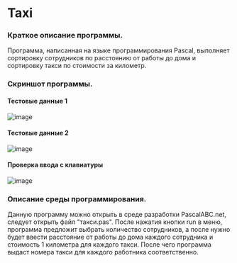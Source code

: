 # Taxi
### Краткое описание программы.
Программа, написанная на языке программирования Pascal, выполняет сортировку сотрудников по расстоянию от работы до дома и сортировку такси по стоимости за километр.
### Скриншот программы.
#### Тестовые данные 1
![image](https://user-images.githubusercontent.com/90241550/139525151-88688467-496a-48d5-a2e0-6d666b20f51b.png)
#### Тестовые данные 2
![image](https://user-images.githubusercontent.com/90241550/139525142-35bff469-123e-4b3b-9da6-deda2e5b1da2.png)
#### Проверка ввода с клавиатуры
![image](https://user-images.githubusercontent.com/90241550/139525308-76ffaa32-f0b0-4e52-86ea-1a53eef54c8b.png)
### Описание среды программирования.
Данную программу можно открыть в среде разработки PascalABC.net, следует открыть файл "такси.pas". После нажатия кнопки run в меню, программа предложит выбрать количество сотрудников, а после нужно будет ввести расстояние от работы до дома каждого сотрудника и стоимость 1 километра для каждого такси. После чего программа выдаст номера такси для каждого работника соответственно.
